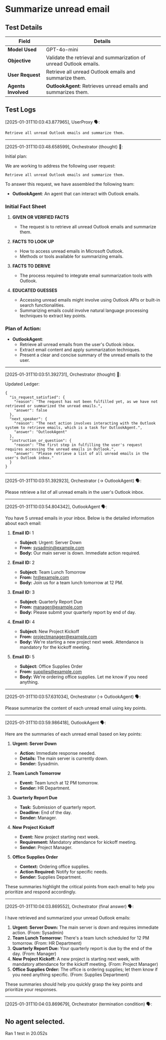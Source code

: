 # Summarize unread email

## Test Details
| **Field**          | **Details**                                                                                   |
|---------------------|-----------------------------------------------------------------------------------------------|
| **Model Used**      | GPT-4o-mini                                                                                   |
| **Objective**       | Validate the retrieval and summarization of unread Outlook emails. |
| **User Request**    | Retrieve all unread Outlook emails and summarize them. |
| **Agents Involved** | **OutlookAgent**: Retrieves unread emails and summarizes them. |

## Test Logs

[2025-01-31T10:03:43.877965], UserProxy 🗣️:
```
Retrieve all unread Outlook emails and summarize them.
```

---------------------------------------------------------------------------
[2025-01-31T10:03:48.658599], Orchestrator (thought) 🧠:

Initial plan:

We are working to address the following user request:

```
Retrieve all unread Outlook emails and summarize them.
```
To answer this request, we have assembled the following team:

- **OutlookAgent**: An agent that can interact with Outlook emails.

### Initial Fact Sheet

1. **GIVEN OR VERIFIED FACTS**  
   - The request is to retrieve all unread Outlook emails and summarize them.  

2. **FACTS TO LOOK UP**  
   - How to access unread emails in Microsoft Outlook.  
   - Methods or tools available for summarizing emails.  

3. **FACTS TO DERIVE**  
   - The process required to integrate email summarization tools with Outlook.  

4. **EDUCATED GUESSES**  
   - Accessing unread emails might involve using Outlook APIs or built-in search functionalities.  
   - Summarizing emails could involve natural language processing techniques to extract key points.  

### Plan of Action:

- **OutlookAgent**:  
  - Retrieve all unread emails from the user's Outlook inbox.  
  - Extract email content and apply summarization techniques.  
  - Present a clear and concise summary of the unread emails to the user.  

---------------------------------------------------------------------------
[2025-01-31T10:03:51.392731], Orchestrator (thought) 🧠:

Updated Ledger:
```
{
  "is_request_satisfied": {
    "reason": "The request has not been fulfilled yet, as we have not retrieved or summarized the unread emails.",
    "answer": false
  },
  "next_speaker": {
    "reason": "The next action involves interacting with the Outlook system to retrieve emails, which is a task for OutlookAgent.",
    "answer": "OutlookAgent"
  },
  "instruction_or_question": {
    "reason": "The first step in fulfilling the user's request requires accessing the unread emails in Outlook.",
    "answer": "Please retrieve a list of all unread emails in the user's Outlook inbox."
  }
}
```

---------------------------------------------------------------------------
[2025-01-31T10:03:51.392923], Orchestrator (-> OutlookAgent) 🗣️:

Please retrieve a list of all unread emails in the user's Outlook inbox.

---------------------------------------------------------------------------
[2025-01-31T10:03:54.804342], OutlookAgent 🗣️:

You have 5 unread emails in your inbox. Below is the detailed information about each email:

1. **Email ID:** 1
   - **Subject:** Urgent: Server Down
   - **From:** sysadmin@example.com
   - **Body:** Our main server is down. Immediate action required.

2. **Email ID:** 2
   - **Subject:** Team Lunch Tomorrow
   - **From:** hr@example.com
   - **Body:** Join us for a team lunch tomorrow at 12 PM.

3. **Email ID:** 3
   - **Subject:** Quarterly Report Due
   - **From:** manager@example.com
   - **Body:** Please submit your quarterly report by end of day.

4. **Email ID:** 4
   - **Subject:** New Project Kickoff
   - **From:** projectmanager@example.com
   - **Body:** We're starting a new project next week. Attendance is mandatory for the kickoff meeting.

5. **Email ID:** 5
   - **Subject:** Office Supplies Order
   - **From:** supplies@example.com
   - **Body:** We're ordering office supplies. Let me know if you need anything.

---------------------------------------------------------------------------
[2025-01-31T10:03:57.631034], Orchestrator (-> OutlookAgent) 🗣️:

Please summarize the content of each unread email using key points.

---------------------------------------------------------------------------
[2025-01-31T10:03:59.986418], OutlookAgent 🗣️:

Here are the summaries of each unread email based on key points:

1. **Urgent: Server Down**
   - **Action:** Immediate response needed.
   - **Details:** The main server is currently down.
   - **Sender:** Sysadmin.

2. **Team Lunch Tomorrow**
   - **Event:** Team lunch at 12 PM tomorrow.
   - **Sender:** HR Department.

3. **Quarterly Report Due**
   - **Task:** Submission of quarterly report.
   - **Deadline:** End of the day.
   - **Sender:** Manager.

4. **New Project Kickoff**
   - **Event:** New project starting next week.
   - **Requirement:** Mandatory attendance for kickoff meeting.
   - **Sender:** Project Manager.

5. **Office Supplies Order**
   - **Context:** Ordering office supplies.
   - **Action Required:** Notify for specific needs.
   - **Sender:** Supplies Department.

These summaries highlight the critical points from each email to help you prioritize and respond accordingly.

---------------------------------------------------------------------------
[2025-01-31T10:04:03.869552], Orchestrator (final answer) 🗣️:

I have retrieved and summarized your unread Outlook emails:

1. **Urgent: Server Down:** The main server is down and requires immediate action. (From: Sysadmin)  
2. **Team Lunch Tomorrow:** There's a team lunch scheduled for 12 PM tomorrow. (From: HR Department)  
3. **Quarterly Report Due:** Your quarterly report is due by the end of the day. (From: Manager)  
4. **New Project Kickoff:** A new project is starting next week, with mandatory attendance for the kickoff meeting. (From: Project Manager)  
5. **Office Supplies Order:** The office is ordering supplies; let them know if you need anything specific. (From: Supplies Department)  

These summaries should help you quickly grasp the key points and prioritize your responses.

---------------------------------------------------------------------------
[2025-01-31T10:04:03.869679], Orchestrator (termination condition) 🗣️:

No agent selected.
----------------------------------------------------------------------
Ran 1 test in 20.052s


